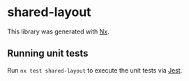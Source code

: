 # shared-layout

This library was generated with [Nx](https://nx.dev).

## Running unit tests

Run `nx test shared-layout` to execute the unit tests via [Jest](https://jestjs.io).
